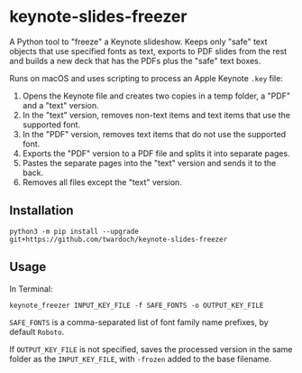 # keynote-slides-freezer

A Python tool to "freeze" a Keynote slideshow. Keeps only "safe" text objects that use specified fonts as text, exports to PDF slides from the rest and builds a new deck that has the PDFs plus the "safe" text boxes.

Runs on macOS and uses scripting to process an Apple Keynote `.key` file: 

1. Opens the Keynote file and creates two copies in a temp folder, a "PDF" and a "text" version.
2. In the "text" version, removes non-text items and text items that use the supported font. 
3. In the "PDF" version, removes text items that do not use the supported font. 
4. Exports the "PDF" version to a PDF file and splits it into separate pages. 
5. Pastes the separate pages into the "text" version and sends it to the back. 
6. Removes all files except the "text" version.

## Installation

```
python3 -m pip install --upgrade git+https://github.com/twardoch/keynote-slides-freezer
```

## Usage

In Terminal:

```
keynote_freezer INPUT_KEY_FILE -f SAFE_FONTS -o OUTPUT_KEY_FILE
```

`SAFE_FONTS` is a comma-separated list of font family name prefixes, by default `Roboto`. 

If `OUTPUT_KEY_FILE` is not specified, saves the processed version in the same folder as the `INPUT_KEY_FILE`, with `-frozen` added to the base filename. 

